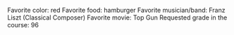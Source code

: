 Favorite color: red 
Favorite food: hamburger
Favorite musician/band: Franz Liszt (Classical Composer)
Favorite movie: Top Gun
Requested grade in the course: 96 
